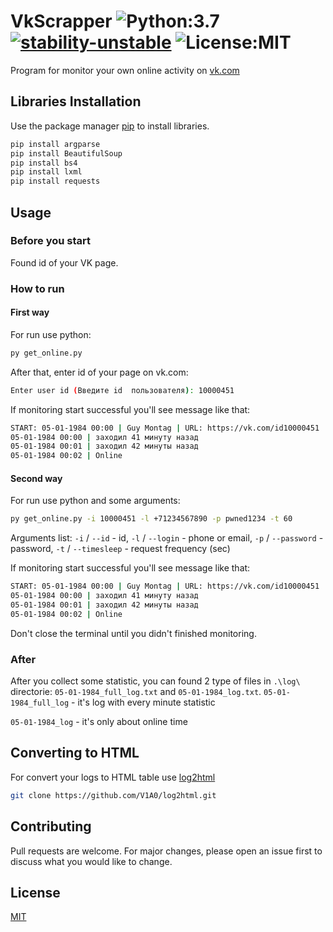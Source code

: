 # VkScrapper ![Python:3.7](https://img.shields.io/badge/Python-3.7-yellow) [![stability-unstable](https://img.shields.io/badge/stability-unstable-yellow.svg)](https://github.com/emersion/stability-badges#unstable) ![License:MIT](https://img.shields.io/github/license/V1A0/VkScrapper)
 
 Program for monitor your own online activity on [vk.com](https://vk.com/)

## Libraries Installation

Use the package manager [pip](https://pip.pypa.io/en/stable/) to install libraries.

```python
pip install argparse
pip install BeautifulSoup
pip install bs4
pip install lxml
pip install requests
```

## Usage

### Before you start
Found id of your VK page.

### How to run
#### First way
For run use python:
```bash
py get_online.py
```
After that, enter id of your page on vk.com:
```bash
Enter user id (Введите id  пользователя): 10000451
```
If monitoring start successful you'll see message like that:
```bash
START: 05-01-1984 00:00 | Guy Montag | URL: https://vk.com/id10000451
05-01-1984 00:00 | заходил 41 минуту назад
05-01-1984 00:01 | заходил 42 минуты назад
05-01-1984 00:02 | Online
```
#### Second way
For run use python and some arguments:
```bash
py get_online.py -i 10000451 -l +71234567890 -p pwned1234 -t 60
```
Arguments list:
`-i` / `--id` - id,
`-l` / `--login` - phone or email,
`-p` / `--password` - password,
`-t` / `--timesleep` - request frequency (sec)

If monitoring start successful you'll see message like that:
```bash
START: 05-01-1984 00:00 | Guy Montag | URL: https://vk.com/id10000451
05-01-1984 00:00 | заходил 41 минуту назад
05-01-1984 00:01 | заходил 42 минуты назад
05-01-1984 00:02 | Online
```
Don't close the terminal until you didn't finished monitoring.

### After
After you collect some statistic, you can found 2 type of files in `.\log\` directorie: `05-01-1984_full_log.txt` and `05-01-1984_log.txt`.
`05-01-1984_full_log` - it's log with every minute statistic

`05-01-1984_log` - it's only about online time

## Converting to HTML
For convert your logs to HTML table use [log2html](https://github.com/V1A0/log2html)
```bash
git clone https://github.com/V1A0/log2html.git
```

## Contributing
Pull requests are welcome. For major changes, please open an issue first to discuss what you would like to change.

## License
[MIT](https://choosealicense.com/licenses/mit/)
